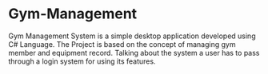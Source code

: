 # Gym-Management
Gym Management System is a simple desktop application developed using C# Language. The Project
is based on the concept of managing gym member and equipment record. Talking about the system
a user has to pass through a login system for using its features.
